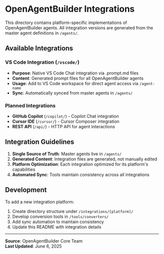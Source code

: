 # OpenAgentBuilder Integrations

This directory contains platform-specific implementations of OpenAgentBuilder agents. All integration versions are generated from the master agent definitions in `/agents/`.

## Available Integrations

### VS Code Integration (`/vscode/`)
- **Purpose**: Native VS Code Chat integration via .prompt.md files
- **Content**: Generated prompt files for all OpenAgentBuilder agents
- **Usage**: Add to VS Code workspace for direct agent access via `/agent-name`
- **Sync**: Automatically synced from master agents in `/agents/`

### Planned Integrations
- **GitHub Copilot** (`/copilot/`) - Copilot Chat integration
- **Cursor IDE** (`/cursor/`) - Cursor Composer integration  
- **REST API** (`/api/`) - HTTP API for agent interactions

## Integration Guidelines

1. **Single Source of Truth**: Master agents live in `/agents/`
2. **Generated Content**: Integration files are generated, not manually edited
3. **Platform Optimization**: Each integration optimized for its platform's capabilities
4. **Automated Sync**: Tools maintain consistency across all integrations

## Development

To add a new integration platform:

1. Create directory structure under `/integrations/[platform]/`
2. Develop conversion tools in `/tools/converters/`
3. Add sync automation to maintain consistency
4. Update this README with integration details

---
**Source**: OpenAgentBuilder Core Team  
**Last Updated**: June 6, 2025
